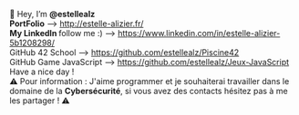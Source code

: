 👋 Hey, I’m <strong>@estellealz</strong>
<br><strong>PortFolio</strong> --> http://estelle-alizier.fr/
<br><strong>My LinkedIn </strong>follow me :) --> https://www.linkedin.com/in/estelle-alizier-5b1208298/
<br>GitHub 42 School --> https://github.com/estellealz/Piscine42
<br>GitHub Game JavaScript --> https://github.com/estellealz/Jeux-JavaScript
<br>Have a nice day !
<br>⚠️ Pour information : J'aime programmer et je souhaiterai travailler dans le domaine de la <strong>Cybersécurité</strong>, si vous avez des contacts hésitez pas à me les partager !  ⚠️<br>
<!---
estellealz/estellealz is a ✨ special ✨ repository because its `README.md` (this file) appears on your GitHub profile.
You can click the Preview link to take a look at your changes.
--->
